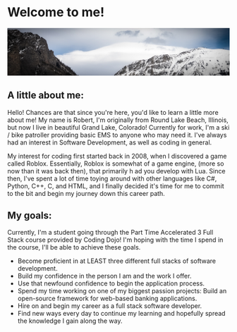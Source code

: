 # Welcome to me!

![Image of a man with a frozen beard.](yeet.jpg)
## A little about me:
Hello! Chances are that since you're here, you'd like to learn a little more about me! My name is Robert, I'm originally from Round Lake Beach, Illinois, but now I live in beautiful Grand Lake, Colorado! Currently for work, I'm a ski / bike patroller 
providing basic EMS to anyone who may need it. I've always had an interest in Software Development, as well 
as coding in general. 

My interest for coding first started back in 2008, when I discovered a game called Roblox. Essentially, Roblox 
is somewhat of a game engine, (more so now than it was back then), that primarily h ad you develop with Lua. 
Since then, I've spent a lot of time toying around with other languages like C#, Python, C++, C, and HTML, and 
I finally decided it's time for me to commit to the bit and begin my journey down this career path.

## My goals:
Currently, I'm a student going through the Part Time Accelerated 3 Full Stack course provided by Coding Dojo! I'm hoping with the time I spend in the course, I'll be able to achieve these goals. 
- Become proficient in at LEAST three different full stacks of software development. 
- Build my confidence in the person I am and the work I offer. 
- Use that newfound confidence to begin the application process. 
- Spend my time working on one of my biggest passion projects: Build an open-source framework for web-based banking applications.
- Hire on and begin my career as a full stack software developer. 
- Find new ways every day to continue my learning and hopefully spread the knowledge I gain along the way. 